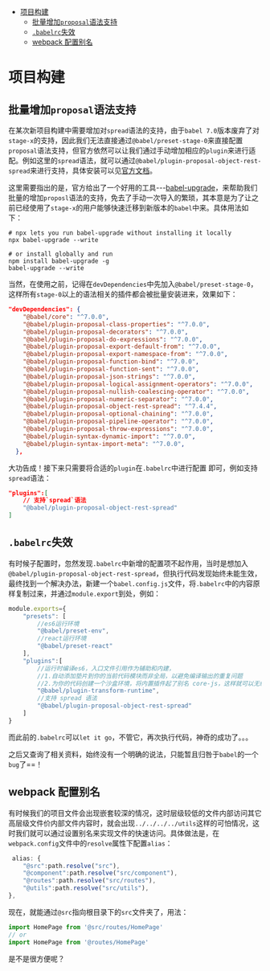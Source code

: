 <!-- TOC -->

- [项目构建](#项目构建)
    - [批量增加`proposal`语法支持](#批量增加proposal语法支持)
    - [`.babelrc`失效](#babelrc失效)
    - [webpack 配置别名](#webpack-配置别名)

<!-- /TOC -->

# 项目构建

## 批量增加`proposal`语法支持

在某次新项目构建中需要增加对`spread`语法的支持，由于`babel 7.0`版本废弃了对`stage-x`的支持，因此我们无法直接通过`@babel/preset-stage-0`来直接配置`proposal`语法支持，但官方依然可以让我们通过手动增加相应的`plugin`来进行适配。例如这里的`spread`语法，就可以通过`@babel/plugin-proposal-object-rest-spread`来进行支持，具体安装可以见[官方文档](https://babeljs.io/docs/en/babel-plugin-proposal-object-rest-spread)。

这里需要指出的是，官方给出了一个好用的工具---[babel-upgrade](https://github.com/babel/babel-upgrade)，来帮助我们批量的增加`proposl`语法的支持，免去了手动一次导入的繁琐，其本意是为了让之前已经使用了`stage-x`的用户能够快速迁移到新版本的`babel`中来。具体用法如下：

```
# npx lets you run babel-upgrade without installing it locally
npx babel-upgrade --write

# or install globally and run
npm install babel-upgrade -g
babel-upgrade --write
```

当然，在使用之前，记得在`devDependencies`中先加入`@babel/preset-stage-0`，这样所有`stage-0`以上的语法相关的插件都会被批量安装进来，效果如下：

```json
"devDependencies": {
    "@babel/core": "^7.0.0",
    "@babel/plugin-proposal-class-properties": "^7.0.0",
    "@babel/plugin-proposal-decorators": "^7.0.0",
    "@babel/plugin-proposal-do-expressions": "^7.0.0",
    "@babel/plugin-proposal-export-default-from": "^7.0.0",
    "@babel/plugin-proposal-export-namespace-from": "^7.0.0",
    "@babel/plugin-proposal-function-bind": "^7.0.0",
    "@babel/plugin-proposal-function-sent": "^7.0.0",
    "@babel/plugin-proposal-json-strings": "^7.0.0",
    "@babel/plugin-proposal-logical-assignment-operators": "^7.0.0",
    "@babel/plugin-proposal-nullish-coalescing-operator": "^7.0.0",
    "@babel/plugin-proposal-numeric-separator": "^7.0.0",
    "@babel/plugin-proposal-object-rest-spread": "^7.4.4",
    "@babel/plugin-proposal-optional-chaining": "^7.0.0",
    "@babel/plugin-proposal-pipeline-operator": "^7.0.0",
    "@babel/plugin-proposal-throw-expressions": "^7.0.0",
    "@babel/plugin-syntax-dynamic-import": "^7.0.0",
    "@babel/plugin-syntax-import-meta": "^7.0.0",
  },
```

大功告成！接下来只需要将合适的`plugin`在`.babelrc`中进行配置 即可，例如支持`spread`语法：

```json
"plugins":[
    // 支持`spread`语法
    "@babel/plugin-proposal-object-rest-spread"
]
```

## `.babelrc`失效

有时候子配置时，忽然发现`.babelrc`中新增的配置项不起作用，当时是想加入`@babel/plugin-proposal-object-rest-spread`，但执行代码发现始终未能生效，最终找到一个解决办法，新建一个`babel.config.js`文件，将`.babelrc`中的内容原样复制过来，并通过`module.export`到处，例如：

```js
module.exports={
    "presets": [
        //es6运行环境
        "@babel/preset-env",
        //react运行环境
        "@babel/preset-react"
    ],
    "plugins":[
        //运行时编译es6，入口文件引用作为辅助和内建，
        //1.自动添加垫片到你的当前代码模块而非全局，以避免编译输出的重复问题
        //2.为你的代码创建一个沙盒环境，将内置插件起了别名 core-js，这样就可以无缝的使用它们，并且无需使用 polyfill
        "@babel/plugin-transform-runtime",
        //支持 spread 语法
        "@babel/plugin-proposal-object-rest-spread"
    ]
}
```

而此前的`.babelrc`可以`let it go`，不管它，再次执行代码，神奇的成功了。。。

之后又查询了相关资料，始终没有一个明确的说法，只能暂且归咎于`babel`的一个`bug`了==！

## webpack 配置别名

有时候我们的项目文件会出现嵌套较深的情况，这时层级较低的文件内部访问其它高层级文件价内部文件内容时，就会出现`../../../../utils`这样的可怕情况，这时我们就可以通过设置别名来实现文件的快速访问。具体做法是，在`webpack.config`文件中的`resolve`属性下配置`alias`：

```js
 alias: {
    "@src":path.resolve("src"),
    "@component":path.resolve("src/component"),
    "@routes":path.resolve("src/routes"),
    "@utils":path.resolve("src/utils"),
},
```

现在，就能通过`@src`指向根目录下的`src`文件夹了，用法：

```js
import HomePage from '@src/routes/HomePage'
// or
import HomePage from '@routes/HomePage'
```

是不是很方便呢？